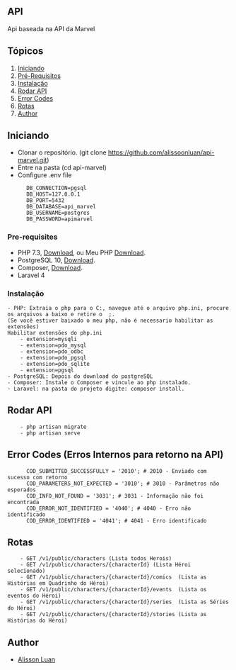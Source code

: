 ## API

Api baseada na API da Marvel


## Tópicos
1. [Iniciando](#iniciando)
2. [Pré-Requisitos](#prerequisitos)
3. [Instalação](#instalacao)
4. [Rodar API](#rodarapi)
5. [Error Codes](#errorcode)
6. [Rotas](#rotas)
7. [Author](#author)


<a name="iniciando"/></a>
## Iniciando
  - Clonar o repositório. (git clone https://github.com/alissoonluan/api-marvel.git)
  - Entre na pasta (cd api-marvel)
  - Configure .env file
  ```
        DB_CONNECTION=pgsql
        DB_HOST=127.0.0.1
        DB_PORT=5432
        DB_DATABASE=api_marvel
        DB_USERNAME=postgres
        DB_PASSWORD=apimarvel
```

<a name="prerequisitos"/></a>
### Pre-requisites
  - PHP 7.3, <a href="https://windows.php.net/downloads/releases/php-7.3.25-nts-Win32-VC15-x64.zip">Download</a>, ou Meu PHP <a href="https://wetransfer.com/downloads/eda06f86ea1b02fd5763e8695ce34c5a20201129223605/05969ceda67e89b0202cce34cfac727b20201129223621/4c6d1b?utm_campaign=WT_email_tracking&utm_content=general&utm_medium=download_button&utm_source=notify_recipient_email">Download</a>. 
  - PostgreSQL 10, <a href="https://windows.php.net/downloads/releases/php-7.3.25-nts-Win32-VC15-x64.zip">Download</a>.
  - Composer, <a href="https://getcomposer.org/Composer-Setup.exe">Download</a>.
  - Laravel 4

<a name="instalacao"/></a>
### Instalação
    - PHP: Extraia o php para o C:, navegue até o arquivo php.ini, procure os arquivos a baixo e retire o  ;.
    (Se você estiver baixado o meu php, não é necessario habilitar as extensões)
    Habilitar extensões do php.ini
        - extension=mysqli
        - extension=pdo_mysql
        - extension=pdo_odbc
        - extension=pdo_pgsql
        - extension=pdo_sqlite
        - extension=pgsql
    - PostgreSQL: Depois do download do postgreSQL
    - Composer: Instale o Composer e vincule ao php instalado.
    - Laravel: na pasta do projeto digite: composer install.
		
<a name="rodarapi"/></a>
## Rodar API	
        - php artisan migrate
        - php artisan serve
        
<a name="errorcode"/></a>
## Error Codes	(Erros Internos para retorno na API)
          COD_SUBMITTED_SUCCESSFULLY = '2010'; # 2010 - Enviado com sucesso com retorno
          COD_PARAMETERS_NOT_EXPECTED = '3010'; # 3010 - Parâmetros não esperados
          COD_INFO_NOT_FOUND = '3031'; # 3031 - Informação não foi encontrada
          COD_ERROR_NOT_IDENTIFIED = '4040'; # 4040 - Erro não identificado
          COD_ERROR_IDENTIFIED = '4041'; # 4041 - Erro identificado   

<a name="rotas"/></a>
## Rotas	
        - GET /v1/public/characters (Lista todos Herois)
        - GET /v1/public/characters/{characterId} (Lista Héroi selecionado)
        - GET /v1/public/characters/{characterId}/comics  (Lista as Histórias em Quadrinho do Héroi)
        - GET /v1/public/characters/{characterId}/events  (Lista os eventos do Héroi)
        - GET /v1/public/characters/{characterId}/series  (Lista as Séries do Héroi)
        - GET /v1/public/characters/{characterId}/stories (Lista as Histórias do Héroi)  

<a name="author"/></a>
## Author
  - [Alisson Luan](https://br.linkedin.com/in/alissoonluan)

